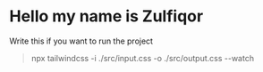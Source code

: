 # Hello my name is Zulfiqor 
Write this if you want to run the project

> npx tailwindcss -i ./src/input.css -o ./src/output.css --watch